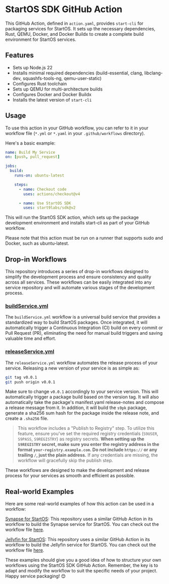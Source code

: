 # StartOS SDK GitHub Action

This GitHub Action, defined in `action.yaml`, provides `start-cli` for packaging services for StartOS. It sets up the necessary dependencies, Rust, QEMU, Docker, and Docker Buildx to create a complete build environment for StartOS services.

## Features

- Sets up Node.js 22
- Installs minimal required dependencies (build-essential, clang, libclang-dev, squashfs-tools-ng, qemu-user-static)
- Configures Rust toolchain
- Sets up QEMU for multi-architecture builds
- Configures Docker and Docker Buildx
- Installs the latest version of `start-cli`

## Usage

To use this action in your GitHub workflow, you can refer to it in your workflow file (`*.yml` or `*.yaml` in your `.github/workflows` directory).

Here's a basic example:

```yaml
name: Build My Service
on: [push, pull_request]

jobs:
  build:
    runs-on: ubuntu-latest

    steps:
      - name: Checkout code
        uses: actions/checkout@v4

      - name: Use StartOS SDK
        uses: start9labs/sdk@v2
```

This will run the StartOS SDK action, which sets up the package development environment and installs start-cli as part of your GitHub workflow.

Please note that this action must be run on a runner that supports sudo and Docker, such as ubuntu-latest.

## Drop-in Workflows

This repository introduces a series of drop-in workflows designed to simplify the development process and ensure consistency and quality across all services. These workflows can be easily integrated into any service repository and will automate various stages of the development process.

### [buildService.yml](buildService.yml)

The `buildService.yml` workflow is a universal build service that provides a standardized way to build StartOS packages. Once integrated, it will automatically trigger a Continuous Integration (CI) build on every commit or Pull Request (PR), eliminating the need for manual build triggers and saving valuable time and effort.

### [releaseService.yml](releaseService.yml)

The `releaseService.yml` workflow automates the release process of your service.
Releasing a new version of your service is as simple as:

```bash
git tag v0.0.1
git push origin v0.0.1
```

Make sure to change `v0.0.1` accordingly to your service version. This will automatically trigger a package build based on the version tag. It will also automatically take the package's manifest.yaml release-notes and compose a release message from it. In addition, it will build the `s9pk` package, generate a sha256 sum hash for the package inside the release note, and create a `.sha256` file.

> This workflow includes a "Publish to Registry" step. To utilize this feature, ensure you've set the required registry credentials (`S9USER`, `S9PASS`, `S9REGISTRY`) as registry secrets. **When setting up the `S9REGISTRY` secret, make sure you enter the registry address in the format `your-registry.example.com`. Do not include `https://` or any trailing `/`, just the plain address.** If any credentials are missing, the workflow will gracefully skip the publish step.

These workflows are designed to make the development and release process for your services as smooth and efficient as possible.

## Real-world Examples

Here are some real-world examples of how this action can be used in a workflow:

[Synapse for StartOS](https://github.com/Start9Labs/synapse-startos): This repository uses a similar GitHub Action in its workflow to build the Synapse service for StartOS. You can check out the workflow file [here](https://github.com/Start9Labs/synapse-startos/blob/master/.github/workflows/buildService.yml).

[Jellyfin for StartOS](https://github.com/Start9Labs/jellyfin-startos): This repository uses a similar GitHub Action in its workflow to build the Jellyfin service for StartOS. You can check out the workflow file [here](https://github.com/Start9Labs/jellyfin-startos/blob/master/.github/workflows/buildService.yml).

These examples should give you a good idea of how to structure your own workflows using the StartOS SDK GitHub Action. Remember, the key is to adapt and modify the workflow to suit the specific needs of your project. Happy service packaging! 😊
